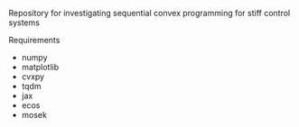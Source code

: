 Repository for investigating sequential convex programming for stiff control systems

Requirements
- numpy
- matplotlib
- cvxpy
- tqdm
- jax
- ecos
- mosek